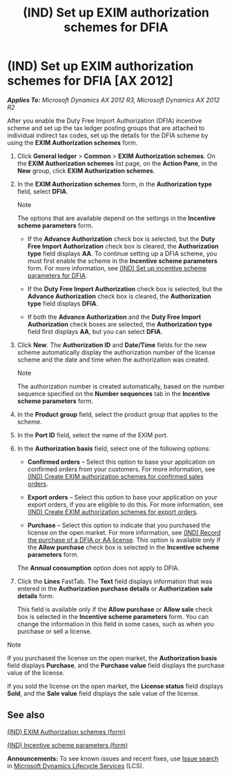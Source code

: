 ﻿---
title: (IND) Set up EXIM authorization schemes for DFIA
TOCTitle: (IND) Set up EXIM authorization schemes for DFIA
ms:assetid: 567b574c-4f40-4e4b-8557-1cd0de57109e
ms:mtpsurl: https://technet.microsoft.com/en-us/library/JJ677824(v=AX.60)
ms:contentKeyID: 49385787
ms.date: 04/18/2014
mtps_version: v=AX.60
f1_keywords:
- (IND)
- india
- EXIM
- DFIA
- EXIM authorization scheme
- Duty Free Import Authorization
---

# (IND) Set up EXIM authorization schemes for DFIA [AX 2012]


_**Applies To:** Microsoft Dynamics AX 2012 R3, Microsoft Dynamics AX 2012 R2_

After you enable the Duty Free Import Authorization (DFIA) incentive scheme and set up the tax ledger posting groups that are attached to individual indirect tax codes, set up the details for the DFIA scheme by using the **EXIM Authorization schemes** form.

1.  Click **General ledger** \> **Common** \> **EXIM Authorization schemes**. On the **EXIM Authorization schemes** list page, on the **Action Pane**, in the **New** group, click **EXIM Authorization schemes**.

2.  In the **EXIM Authorization schemes** form, in the **Authorization type** field, select **DFIA**.
    

    > [!NOTE]
    > <P>The options that are available depend on the settings in the <STRONG>Incentive scheme parameters</STRONG> form.</P>
    > <UL>
    > <LI>
    > <P>If the <STRONG>Advance Authorization</STRONG> check box is selected, but the <STRONG>Duty Free Import Authorization</STRONG> check box is cleared, the <STRONG>Authorization type</STRONG> field displays <STRONG>AA</STRONG>. To continue setting up a DFIA scheme, you must first enable the scheme in the <STRONG>Incentive scheme parameters</STRONG> form. For more information, see <A href="ind-set-up-incentive-scheme-parameters-for-dfia.md">(IND) Set up incentive scheme parameters for DFIA</A>.</P>
    > <LI>
    > <P>If the <STRONG>Duty Free Import Authorization</STRONG> check box is selected, but the <STRONG>Advance Authorization</STRONG> check box is cleared, the <STRONG>Authorization type</STRONG> field displays <STRONG>DFIA</STRONG>.</P>
    > <LI>
    > <P>If both the <STRONG>Advance Authorization</STRONG> and the <STRONG>Duty Free Import Authorization</STRONG> check boxes are selected, the <STRONG>Authorization type</STRONG> field first displays <STRONG>AA</STRONG>, but you can select <STRONG>DFIA</STRONG>.</P></LI></UL>



3.  Click **New**. The **Authorization ID** and **Date/Time** fields for the new scheme automatically display the authorization number of the license scheme and the date and time when the authorization was created.
    

    > [!NOTE]
    > <P>The authorization number is created automatically, based on the number sequence specified on the <STRONG>Number sequences</STRONG> tab in the <STRONG>Incentive scheme parameters</STRONG> form.</P>



4.  In the **Product group** field, select the product group that applies to the scheme.

5.  In the **Port ID** field, select the name of the EXIM port.

6.  In the **Authorization basis** field, select one of the following options:
    
      - **Confirmed orders** – Select this option to base your application on confirmed orders from your customers. For more information, see [(IND) Create EXIM authorization schemes for confirmed sales orders](ind-create-exim-authorization-schemes-for-confirmed-sales-orders.md).
    
      - **Export orders** – Select this option to base your application on your export orders, if you are eligible to do this. For more information, see [(IND) Create EXIM authorization schemes for export orders](ind-create-exim-authorization-schemes-for-export-orders.md).
    
      - **Purchase** – Select this option to indicate that you purchased the license on the open market. For more information, see [(IND) Record the purchase of a DFIA or AA license](ind-record-the-purchase-of-a-dfia-or-aa-license.md). This option is available only if the **Allow purchase** check box is selected in the **Incentive scheme parameters** form.
    
    The **Annual consumption** option does not apply to DFIA.

7.  Click the **Lines** FastTab. The **Text** field displays information that was entered in the **Authorization purchase details** or **Authorization sale details** form.
    
    This field is available only if the **Allow purchase** or **Allow sale** check box is selected in the **Incentive scheme parameters** form. You can change the information in this field in some cases, such as when you purchase or sell a license.


> [!NOTE]
> <P>If you purchased the license on the open market, the <STRONG>Authorization basis</STRONG> field displays <STRONG>Purchase</STRONG>, and the <STRONG>Purchase value</STRONG> field displays the purchase value of the license.</P>
> <P>If you sold the license on the open market, the <STRONG>License status</STRONG> field displays <STRONG>Sold</STRONG>, and the <STRONG>Sale value</STRONG> field displays the sale value of the license.</P>



## See also

[(IND) EXIM Authorization schemes (form)](https://technet.microsoft.com/en-us/library/jj664625\(v=ax.60\))

[(IND) Incentive scheme parameters (form)](https://technet.microsoft.com/en-us/library/jj677946\(v=ax.60\))

  
**Announcements:** To see known issues and recent fixes, use [Issue search](http://go.microsoft.com/fwlink/?linkid=389258) in [Microsoft Dynamics Lifecycle Services](http://go.microsoft.com/fwlink/?linkid=306505) (LCS).

